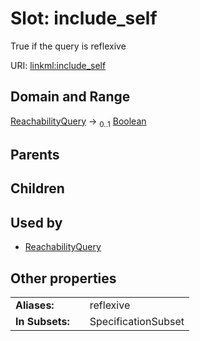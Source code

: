
# Slot: include_self

True if the query is reflexive

URI: [linkml:include_self](https://w3id.org/linkml/include_self)


## Domain and Range

[ReachabilityQuery](ReachabilityQuery.md) &#8594;  <sub>0..1</sub> [Boolean](types/Boolean.md)

## Parents


## Children


## Used by

 * [ReachabilityQuery](ReachabilityQuery.md)

## Other properties

|  |  |  |
| --- | --- | --- |
| **Aliases:** | | reflexive |
| **In Subsets:** | | SpecificationSubset |
